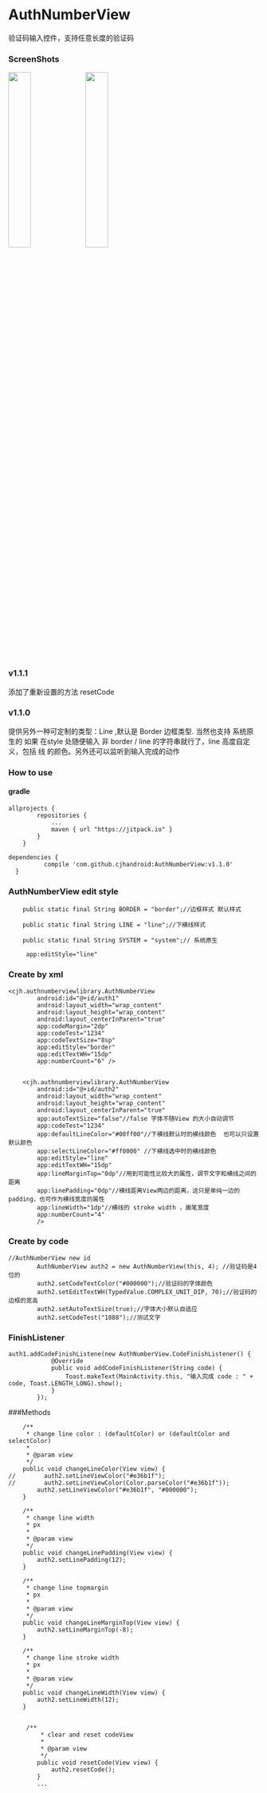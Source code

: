 # AuthNumberView
验证码输入控件，支持任意长度的验证码

### ScreenShots
<img src="https://github.com/cjhandroid/AuthNumberView/blob/master/app/src/main/assets/ezgif.com-video-to-gif%20(1).gif" width="30%" />
<img src="https://github.com/cjhandroid/AuthNumberView/blob/master/app/src/main/assets/ezgif.com-video-to-gif%20(2).gif" width="30%" />

### v1.1.1
添加了重新设置的方法 resetCode

### v1.1.0

提供另外一种可定制的类型：Line ,默认是 Border 边框类型. 当然也支持 系统原生的 如果 在style 处随便输入 非 border / line 的字符串就行了，line 高度自定义，包括 线 的颜色。另外还可以监听到输入完成的动作

### How to use

#### gradle

```
allprojects {
		repositories {
			...
			maven { url "https://jitpack.io" }
		}
	}
```

  ```
  dependencies {
	        compile 'com.github.cjhandroid:AuthNumberView:v1.1.0'
	}
  ```

### AuthNumberView edit style
```
    public static final String BORDER = "border";//边框样式 默认样式

    public static final String LINE = "line";//下横线样式

    public static final String SYSTEM = "system";// 系统原生
    
     app:editStyle="line"
```

### Create by xml

```
<cjh.authnumberviewlibrary.AuthNumberView
        android:id="@+id/auth1"
        android:layout_width="wrap_content"
        android:layout_height="wrap_content"
        android:layout_centerInParent="true"
        app:codeMargin="2dp"
        app:codeTest="1234"
        app:codeTextSize="8sp"
        app:editStyle="border"
        app:editTextWH="15dp"
        app:numberCount="6" />
        
```
```
    <cjh.authnumberviewlibrary.AuthNumberView
        android:id="@+id/auth2"
        android:layout_width="wrap_content"
        android:layout_height="wrap_content"
        android:layout_centerInParent="true"
        app:autoTextSize="false"//false 字体不随View 的大小自动调节
        app:codeTest="1234"
        app:defaultLineColor="#00ff00"//下横线默认时的横线颜色  也可以只设置默认颜色
        app:selectLineColor="#ff0000" //下横线选中时的横线颜色
        app:editStyle="line"
        app:editTextWH="15dp"
        app:lineMarginTop="0dp"//用到可能性比较大的属性，调节文字和横线之间的距离
        app:linePadding="0dp"//横线距离View两边的距离，这只是单纯一边的padding，也可作为横线宽度的属性
        app:lineWidth="1dp"//横线的 stroke width ，画笔宽度
        app:numberCount="4"
        />
```
        
        
        
### Create by code

```
//AuthNumberView new id
        AuthNumberView auth2 = new AuthNumberView(this, 4); //验证码是4位的
        auth2.setCodeTextColor("#000000");//验证码的字体颜色
        auth2.setEditTextWH(TypedValue.COMPLEX_UNIT_DIP, 70);//验证码的边框的宽高
        auth2.setAutoTextSize(true);//字体大小默认自适应
        auth2.setCodeTest("1888");//测试文字
```

### FinishListener

```
auth1.addCodeFinishListene(new AuthNumberView.CodeFinishListener() {
            @Override
            public void addCodeFinishListener(String code) {
                Toast.makeText(MainActivity.this, "输入完成 code : " + code, Toast.LENGTH_LONG).show();
            }
        });
```

###Methods
```
    /**
     * change line color : (defaultColor) or (defaultColor and selectColor)
     *
     * @param view
     */
    public void changeLineColor(View view) {
//        auth2.setLineViewColor("#e36b1f");
//        auth2.setLineViewColor(Color.parseColor("#e36b1f"));
        auth2.setLineViewColor("#e36b1f", "#000000");
    }

    /**
     * change line width
     * px
     *
     * @param view
     */
    public void changeLinePadding(View view) {
        auth2.setLinePadding(12);
    }

    /**
     * change line topmargin
     * px
     *
     * @param view
     */
    public void changeLineMarginTop(View view) {
        auth2.setLineMarginTop(-8);
    }

    /**
     * change line stroke width
     * px
     *
     * @param view
     */
    public void changeLineWidth(View view) {
        auth2.setLineWidth(12);
    }
    
    
     /**
         * clear and reset codeView
         *
         * @param view
         */
        public void resetCode(View view) {
            auth2.resetCode();
        }
        ...
```